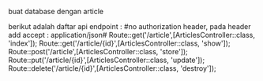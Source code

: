 buat database dengan article

berikut adalah daftar api endpoint :
#no authorization header, pada header add accept : application/json#
Route::get('/article',[ArticlesController::class, 'index']);
Route::get('/article/{id}',[ArticlesController::class, 'show']);
Route::post('/article',[ArticlesController::class, 'store']);
Route::put('/article/{id}',[ArticlesController::class, 'update']);
Route::delete('/article/{id}',[ArticlesController::class, 'destroy']);
